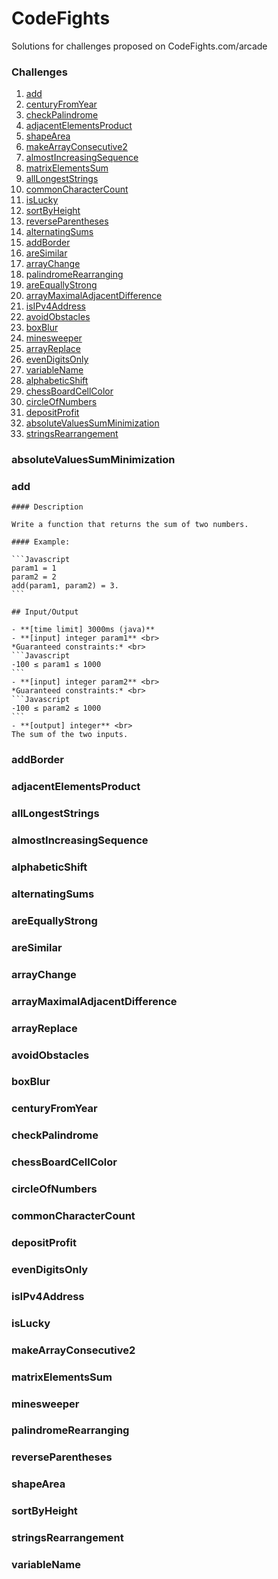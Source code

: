 # CodeFights
Solutions for challenges proposed on CodeFights.com/arcade

### Challenges

1. [add](#add)
2. [centuryFromYear](#centuryfromyear)
3. [checkPalindrome](#checkpalindrome)
4. [adjacentElementsProduct](#adjacentelementsproduct)
5. [shapeArea](#shapearea)
6. [makeArrayConsecutive2](#makearrayconsec)
7. [almostIncreasingSequence](#almostincreasingsequence)
8. [matrixElementsSum](#matrixelementssum)
9. [allLongestStrings](#alllongeststrings)
10. [commonCharacterCount](#commoncharactercount)
11. [isLucky](#islucky)
12. [sortByHeight](#sortbyheight)
13. [reverseParentheses](#reverseparentheses)
14. [alternatingSums](alternatingsums)
15. [addBorder](addborder)
16. [areSimilar](aresimilar)
17. [arrayChange](arraychange)
18. [palindromeRearranging](palindromerearranging)
19. [areEquallyStrong](areequallystring)
20. [arrayMaximalAdjacentDifference](arraymaximaladjacentdifference)
21. [isIPv4Address](isip4vaddress)
22. [avoidObstacles](avoidobstacles)
23. [boxBlur](boxblur)
24. [minesweeper](minesweeper)
25. [arrayReplace](arrayreplace)
26. [evenDigitsOnly](evendigitsonly)
27. [variableName](variablename)
28. [alphabeticShift](alphabeticshift)
29. [chessBoardCellColor](chessboardcellcolor)
30. [circleOfNumbers](circleofnumbers)
31. [depositProfit](depositprofit)
32. [absoluteValuesSumMinimization](absolutevaluessumminimization)
33. [stringsRearrangement](stringsrearrangement)

### absoluteValuesSumMinimization
### add
    #### Description

    Write a function that returns the sum of two numbers.

    #### Example:

    ```Javascript
    param1 = 1
    param2 = 2
    add(param1, param2) = 3.
    ```

    ## Input/Output

    - **[time limit] 3000ms (java)**
    - **[input] integer param1** <br>
    *Guaranteed constraints:* <br>
    ```Javascript
    -100 ≤ param1 ≤ 1000
    ```
    - **[input] integer param2** <br>
    *Guaranteed constraints:* <br>
    ```Javascript
    -100 ≤ param2 ≤ 1000
    ```
    - **[output] integer** <br>
    The sum of the two inputs.

### addBorder
### adjacentElementsProduct
### allLongestStrings
### almostIncreasingSequence
### alphabeticShift
### alternatingSums
### areEquallyStrong
### areSimilar
### arrayChange
### arrayMaximalAdjacentDifference
### arrayReplace
### avoidObstacles
### boxBlur
### centuryFromYear
### checkPalindrome
### chessBoardCellColor
### circleOfNumbers
### commonCharacterCount
### depositProfit
### evenDigitsOnly
### isIPv4Address
### isLucky
### makeArrayConsecutive2
### matrixElementsSum
### minesweeper
### palindromeRearranging
### reverseParentheses
### shapeArea
### sortByHeight
### stringsRearrangement
### variableName










